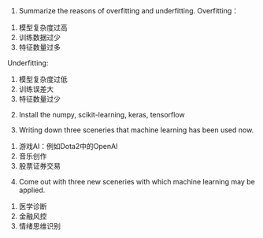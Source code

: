 1. Summarize the reasons of overfitting and underfitting. 
Overfitting：
  1) 模型复杂度过高
  2) 训练数据过少
  3) 特征数量过多
  
Underfitting:
  1) 模型复杂度过低
  2) 训练误差大
  3) 特征数量过少

2. Install the numpy, scikit-learning, keras, tensorflow

3. Writing down three sceneries that machine learning has been used now.
  1) 游戏AI：例如Dota2中的OpenAI
  2) 音乐创作
  3) 股票证券交易
  
4. Come out with three new sceneries with which machine learning may be applied.
  1) 医学诊断
  2) 金融风控
  3) 情绪思维识别
